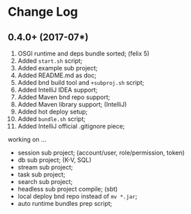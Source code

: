 Change Log
==========

0.4.0+ (2017-07*)
-----------------
1. OSGI runtime and deps bundle sorted; (felix 5)
2. Added `start.sh` script;
3. Added example sub project;
4. Added README.md as doc;
5. Added bnd build tool and `+subproj.sh` script;
6. Added IntelliJ IDEA support;
7. Added Maven bnd repo support;
8. Added Maven library support; (IntelliJ)
9. Added hot deploy setup;
10. Added `bundle.sh` script;
11. Added IntelliJ official .gitignore piece;

working on ...

* session sub project; (account/user, role/permission, token)
* db sub project; (K-V, SQL)
* stream sub project;
* task sub project;
* search sub project;
* headless sub project compile; (sbt)
* local deploy bnd repo instead of `mv *.jar`;
* auto runtime bundles prep script;
